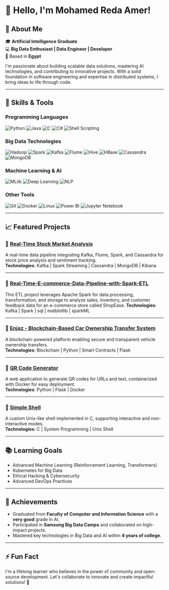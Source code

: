 # 👋 Hello, I'm Mohamed Reda Amer!

## 🚀 About Me
🎓 **Artificial Intelligence Graduate**  
💻 **Big Data Enthusiast | Data Engineer | Developer**  
📍 Based in **Egypt**  

I'm passionate about building scalable data solutions, mastering AI technologies, and contributing to innovative projects. With a solid foundation in software engineering and expertise in distributed systems, I bring ideas to life through code.

---

## 🔧 Skills & Tools

### **Programming Languages**
![Python](https://img.shields.io/badge/Python-3776AB?style=for-the-badge&logo=python&logoColor=white)
![Java](https://img.shields.io/badge/Java-007396?style=for-the-badge&logo=java&logoColor=white)
![C](https://img.shields.io/badge/C-00599C?style=for-the-badge&logo=c&logoColor=white)
![C#](https://img.shields.io/badge/C%23-239120?style=for-the-badge&logo=c-sharp&logoColor=white)
![Shell Scripting](https://img.shields.io/badge/Shell_Scripting-4EAA25?style=for-the-badge&logo=gnu-bash&logoColor=white)

### **Big Data Technologies**
![Hadoop](https://img.shields.io/badge/Hadoop-66CCFF?style=for-the-badge&logo=apache-hadoop&logoColor=black)
![Spark](https://img.shields.io/badge/Apache%20Spark-E25A1C?style=for-the-badge&logo=apachespark&logoColor=white)
![Kafka](https://img.shields.io/badge/Apache%20Kafka-231F20?style=for-the-badge&logo=apachekafka&logoColor=white)
![Flume](https://img.shields.io/badge/Apache%20Flume-0099CC?style=for-the-badge)
![Hive](https://img.shields.io/badge/Apache%20Hive-FCC624?style=for-the-badge&logo=apachehive&logoColor=black)
![HBase](https://img.shields.io/badge/HBase-DC382D?style=for-the-badge)
![Cassandra](https://img.shields.io/badge/Apache%20Cassandra-1287B1?style=for-the-badge&logo=apachecassandra&logoColor=white)
![MongoDB](https://img.shields.io/badge/MongoDB-47A248?style=for-the-badge&logo=mongodb&logoColor=white)

### **Machine Learning & AI**
![MLlib](https://img.shields.io/badge/Spark%20MLlib-E25A1C?style=for-the-badge)
![Deep Learning](https://img.shields.io/badge/Deep%20Learning-FF6F00?style=for-the-badge)
![NLP](https://img.shields.io/badge/NLP-0052CC?style=for-the-badge)

### **Other Tools**
![Git](https://img.shields.io/badge/Git-F05032?style=for-the-badge&logo=git&logoColor=white)
![Docker](https://img.shields.io/badge/Docker-2496ED?style=for-the-badge&logo=docker&logoColor=white)
![Linux](https://img.shields.io/badge/Linux-FCC624?style=for-the-badge&logo=linux&logoColor=black)
![Power BI](https://img.shields.io/badge/Power%20BI-F2C811?style=for-the-badge&logo=powerbi&logoColor=black)
![Jupyter Notebook](https://img.shields.io/badge/Jupyter-F37626?style=for-the-badge&logo=jupyter&logoColor=white)

---

## 📈 Featured Projects

### 🔗 [Real-Time Stock Market Analysis](https://github.com/Mohamedredaaa/StockMarketAnalysis)
A real-time data pipeline integrating Kafka, Flume, Spark, and Cassandra for stock price analysis and sentiment tracking.  
**Technologies**: Kafka | Spark Streaming | Cassandra | MongoDB | Kibana  

---
### 🔗 [Real-Time-E-commerce-Data-Pipeline-with-Spark-ETL](https://github.com/Mohamedredaaa/Real-Time-E-commerce-Data-Pipeline-with-Spark-ETL)
This ETL project leverages Apache Spark for data processing, transformation, and storage to analyze sales, inventory, and customer feedback data for an e-commerce store called ShopEase. 
**Technologies**: Kafka | Spark  | sql | matblotlib | sparkML  

---

### 🔗 [Enjaz - Blockchain-Based Car Ownership Transfer System](https://github.com/Mohamedredaaa/Enjaz)
A blockchain-powered platform enabling secure and transparent vehicle ownership transfers.  
**Technologies**: Blockchain | Python | Smart Contracts | Flask  

---

### 🔗 [QR Code Generator](https://github.com/Mohamedredaaa/qr-code-gen)
A web application to generate QR codes for URLs and text, containerized with Docker for easy deployment.  
**Technologies**: Python | Flask | Docker  

---

### 🔗 [Simple Shell](https://github.com/Mohamedredaaa/simple_shell)
A custom Unix-like shell implemented in C, supporting interactive and non-interactive modes.  
**Technologies**: C | System Programming | Unix Shell  

---

## 📚 Learning Goals
- Advanced Machine Learning (Reinforcement Learning, Transformers)
- Kubernetes for Big Data
- Ethical Hacking & Cybersecurity
- Advanced DevOps Practices

---

## 🌟 Achievements
- Graduated from **Faculty of Computer and Information Science** with a **very good** grade in AI.
- Participated in **Samsung Big Data Camps** and collaborated on high-impact projects.
- Mastered key technologies in Big Data and AI within **4 years of college**.

---

## ⚡ Fun Fact
I'm a lifelong learner who believes in the power of community and open-source development. Let's collaborate to innovate and create impactful solutions! 🚀
